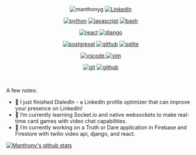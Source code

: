 <p align="center">
 <img src="https://komarev.com/ghpvc/?username=manthonyg" alt="manthonyg" />
 <a href="https://www.linkedin.com/in/michael-grandori/"><img src="https://img.shields.io/badge/LinkedIn--_.svg?style=social&logo=linkedin" alt="LinkedIn"></a>
</p>


<p align="center">
<a href="#"><img src="https://img.shields.io/badge/python-FFFF00.svg?style=for-the-badge&logo=python&logoColor=0768a8&labelColor=ffffff" alt="python"></a>
<a href="#"><img src="https://img.shields.io/badge/JS-f5f542.svg?style=for-the-badge&logo=javascript&logoColor=f5f542&labelColor=ffffff" alt="javascript"></a>
<a href="#"><img src="https://img.shields.io/badge/BASH-4a5057.svg?style=for-the-badge&logo=gnu-bash&logoColor=4a5057&labelColor=ffffff" alt="bash"></a>
</p>


<p align="center">					    
<a href="#"><img src="https://img.shields.io/badge/react-61DAFB.svg?style=for-the-badge&logo=react&logoColor=61DAFB&labelColor=ffffff" alt="react"></a>
<a href="#"><img src="https://img.shields.io/badge/django-47474f.svg?style=for-the-badge&logo=django&logoColor=black&labelColor=ffffff" alt="django"></a>
</p>


<p align="center">
<a href="#"><img src="https://img.shields.io/badge/postgresql-6566ba.svg?style=for-the-badge&logo=postgresql&logoColor=6566ba&labelColor=ffffff" alt="postgresql"></a>
<a href="#"><img src="https://img.shields.io/badge/mongodb-black.svg?style=for-the-badge&logo=mongodb&logoColor=black&labelColor=ffffff" alt="github"></a>
<a href="#"><img src="https://img.shields.io/badge/sqlite-1daede.svg?style=for-the-badge&logo=sqlite&logoColor=1daede&labelColor=ffffff" alt="sqlite"></a>
</p>


<p align="center">
<a href="#">
<img src="https://img.shields.io/badge/vscode-blue.svg?style=for-the-badge&logo=visual-studio-code&labelColor=ffffff&logoColor=blue" alt="vscode">
</a>
<a href="#"><img src="https://img.shields.io/badge/vim-darkgreen.svg?style=for-the-badge&logo=vim&logoColor=darkgreen&labelColor=ffffff" alt="vim"></a>
</p>


<p align="center">
<a href="#"><img src="https://img.shields.io/badge/git-F05032.svg?style=for-the-badge&logo=git&logoColor=F05032&labelColor=ffffff" alt="git"></a>
<a href="#"><img src="https://img.shields.io/badge/github-black.svg?style=for-the-badge&logo=github&logoColor=black&labelColor=ffffff" alt="github"></a>
</p><br>

A few notes:

- 🔭 I just finished DialedIn - a LinkedIn profile optimizer that can improve your presence on LinkedIn!
- 🌱 I’m currently learning Socket.io and native websockets to make real-time card games with video chat capabilities.
- 🌱 I’m currently working on a Truth or Dare application in Firebase and Firestore with twilio video api, django, and react.



[![Manthony's github stats](https://github-readme-stats.vercel.app/api?username=manthonyg&show_icons=true&theme=shades-of-purple)](https://github.com/anuraghazra/github-readme-stats)
